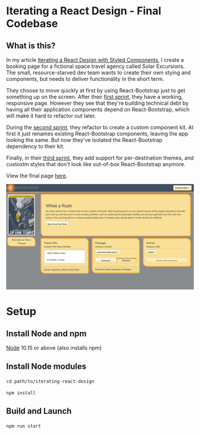 # Iterating a React Design - Final Codebase
## What is this?
In my article [Iterating a React Design with Styled Components](https://css-tricks.com/iterating-a-react-design-with-styled-components/), I create a booking page for a fictional space travel agency called Solar Excursions. The small, resource-starved dev team wants to create their own stying and components, but needs to deliver functionality in the short term. 

They choose to move quickly at first by using React-Bootstrap just to get something up on the screen. After their [first sprint](https://codesandbox.io/s/38my744q5m), they have a working, responsive page. However they see that they're building technical debt by having all their application components depend on React-Bootstrap, which will make it hard to refactor out later. 

During the [second sprint](https://codesandbox.io/s/xlrvn41n6p), they refactor to create a custom component kit. At first it just renames existing React-Bootstrap components, leaving the app looking the same. But now they've isolated the React-Bootstrap dependency to their kit. 

Finally, in their [third sprint](https://codesandbox.io/s/j7w7v4k67y), they add support for per-destination themes, and custostm styles that don't look like out-of-box React-Bootstrap anymore. 

View the final page [here](https://j7w7v4k67y.codesandbox.io/).

![Solar Excursions](SolarExcursions.png)

# Setup
## Install Node and npm
[Node](https://nodejs.org/en/download/) 10.15 or above (also installs npm)

## Install Node modules
`cd path/to/iterating-react-design`

`npm install`

## Build and Launch
`npm run start`
